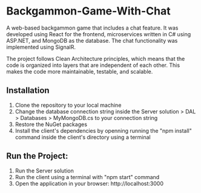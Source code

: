 # Backgammon-Game-With-Chat
A web-based backgammon game that includes a chat feature. It was developed using React for the frontend, microservices written in C# using ASP.NET, and MongoDB as the database. The chat functionality was implemented using SignalR.

The project follows Clean Architecture principles, which means that the code is organized into layers that are independent of each other. This makes the code more maintainable, testable, and scalable.

## Installation
1. Clone the repository to your local machine
2. Change the database connection string inside the Server solution > DAL > Databases > MyMongoDB.cs to your connection string
3. Restore the NuGet packages
4. Install the client's dependencies by openning running the "npm install" command inside the client's directory using a terminal

## Run the Project:
1. Run the Server solution
2. Run the client using a terminal with "npm start" command
3. Open the application in your browser: http://localhost:3000
